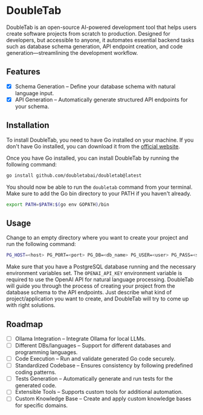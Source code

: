 # DoubleTab

DoubleTab is an open-source AI-powered development tool that helps users create software projects from scratch to production. Designed for developers, but accessible to anyone, it automates essential backend tasks such as database schema generation, API endpoint creation, and code generation—streamlining the development workflow.

## Features

- [x] Schema Generation – Define your database schema with natural language input.
- [x] API Generation – Automatically generate structured API endpoints for your schema.

## Installation

To install DoubleTab, you need to have Go installed on your machine. If you don't have Go installed, you can download it from the [official website](https://golang.org/dl/).

Once you have Go installed, you can install DoubleTab by running the following command:

```bash
go install github.com/doubletabai/doubletab@latest
```

You should now be able to run the `doubletab` command from your terminal. Make sure to add the Go bin directory to your PATH if you haven't already.

```bash
export PATH=$PATH:$(go env GOPATH)/bin
```

## Usage

Change to an empty directory where you want to create your project and run the following command:

```bash
PG_HOST=<host> PG_PORT=<port> PG_DB=<db_name> PG_USER=<user> PG_PASS=<secret> PG_SSL=disable OPENAI_API_KEY=<secret> doubletab
```

Make sure that you have a PostgreSQL database running and the necessary environment variables set. The `OPENAI_API_KEY` environment variable is required to use the OpenAI API for natural language processing. DoubleTab will guide you through the process of creating your project from the database schema to the API endpoints. Just describe what kind of project/application you want to create, and DoubleTab will try to come up with right solutions.

## Roadmap

- [ ] Ollama Integration – Integrate Ollama for local LLMs.
- [ ] Different DBs/languages – Support for different databases and programming languages.
- [ ] Code Execution – Run and validate generated Go code securely.
- [ ] Standardized Codebase – Ensures consistency by following predefined coding patterns.
- [ ] Tests Generation – Automatically generate and run tests for the generated code.
- [ ] Extensible Tools – Supports custom tools for additional automation.
- [ ] Custom Knowledge Base – Create and apply custom knowledge bases for specific domains.
